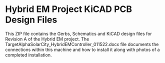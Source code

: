 # Hybrid EM Project KiCAD PCB Design Files

This ZIP file contains the Gerbs, Schematics and KiCAD design files for Revision A of the Hybrid EM project.   The TargetAlphaSolarCity_HybridEMController_011522.docx file documents the connections within this machine and how to install it along with photos of a completed installation.
